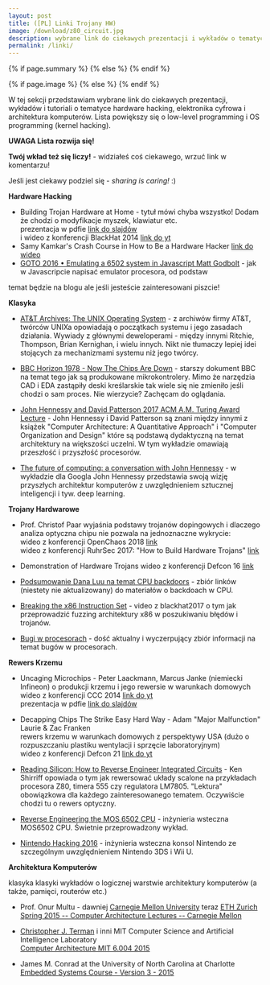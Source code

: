 ```yaml
---
layout: post
title: ([PL] Linki Trojany HW)
image: /download/z80_circuit.jpg
description: wybrane link do ciekawych prezentacji i wykładów o tematyce hardware hacking i architektura komputerów
permalink: /linki/
---
```


<!-- Twitter cards -->
<meta name="twitter:site"    content="@{{ site.twitter_username }}">
<meta name="twitter:creator" content="@{{ page.author }}">
<meta name="twitter:title"   content="{{ page.title }}">

{% if page.summary %}
<meta name="twitter:description" content="wybrane link do ciekawych prezentacji i wykładów o tematyce hardware hacking i architektura komputerów">
{% else %}
<meta name="twitter:description" content="wybrane link do ciekawych prezentacji i wykładów o tematyce hardware hacking i architektura komputerów">
{% endif %}

{% if page.image %}
<meta name="twitter:card"  content="summary_large_image">
<meta name="twitter:image" content="https://{{ site.url }}{{ page.image }}">
{% else %}
<meta name="twitter:card"  content="summary">
<meta name="twitter:image" content="https://{{ site.title_image }}">
{% endif %}
<!-- end of Twitter cards -->
    
W tej sekcji przedstawiam wybrane link do ciekawych prezentacji, wykładów i tutoriali o tematyce hardware hacking, elektronika cyfrowa i architektura komputerów. 
Lista powiększy się o low-level programming i OS programming (kernel hacking).

**UWAGA Lista rozwija się!** 

**Twój wkład też się liczy!** - widziałeś coś ciekawego, wrzuć link w komentarzu!

Jeśli jest ciekawy podziel się - *sharing is caring!* :)


**Hardware Hacking**

* Building Trojan Hardware at Home - tytuł mówi chyba wszystko! Dodam że chodzi o modyfikacje
myszek, klawiatur etc.  
prezentacja w pdfie [link do slajdów](https://www.blackhat.com/docs/asia-14/materials/Dunning/Asia-14-Dunning-Building-Trojan-Hardware-At-Home.pdf)  
i wideo z konferencji BlackHat 2014 [link do yt](https://www.youtube.com/watch?v=QJ4KZ8vlo4g)  
* Samy Kamkar's Crash Course in How to Be a Hardware Hacker [link do wideo](https://www.youtube.com/watch?v=tlwXmNnXeSY)
* [GOTO 2016 • Emulating a 6502 system in Javascript Matt Godbolt](https://www.youtube.com/watch?v=7WuRq-Wmw5o) - jak w Javascripcie napisać emulator procesora, od podstaw

temat będzie na blogu ale jeśli jesteście zainteresowani piszcie!

**Klasyka**
* [AT&T Archives: The UNIX Operating System](https://www.youtube.com/watch?v=tc4ROCJYbm0) - z archiwów firmy AT&T, twórców UNIXa
opowiadają o początkach systemu i jego zasadach działania. Wywiady z głównymi deweloperami  - między innymi Ritchie, Thompson, Brian Kernighan, i wielu innych.
Nikt nie tłumaczy lepiej idei stojących za mechanizmami systemu niż jego twórcy.

*  [BBC Horizon 1978 - Now The Chips Are Down](https://www.youtube.com/watch?v=HW5Fvk8FNOQ) - starszy dokument BBC na temat tego jak są produkowane mikrokontrolery.
Mimo że narzędzia CAD i EDA zastąpiły deski kreślarskie tak wiele się nie zmieniło jeśli chodzi o sam proces. Nie wierzycie? Zachęcam do oglądania.

*  [John Hennessy and David Patterson 2017 ACM A.M. Turing Award Lecture](https://www.youtube.com/watch?v=3LVeEjsn8Ts) - John Hennessy i David Patterson są znani
między innymi z książek "Computer Architecture: A Quantitative Approach" i "Computer Organization and Design" które są podstawą dydaktyczną na temat architektury na 
większości uczelni. W tym wykładzie omawiają przeszłość i przyszłość procesorów.

*  [The future of computing: a conversation with John Hennessy](https://www.youtube.com/watch?v=Azt8Nc-mtKM) - w wykładzie dla Googla John Hennessy przedstawia swoją wizję 
przyszłych architektur komputerów z uwzględnieniem sztucznej inteligencji i tyw. deep learning.

**Trojany Hardwarowe**

* Prof. Christof Paar wyjaśnia podstawy trojanów dopingowych i dlaczego analiza optyczna chipu nie pozwala na jednoznaczne wykrycie:  
wideo z konferencji OpenChaos 2018 [link](https://media.ccc.de/v/c4.openchaos.2018.01.hardware-trojans)  
wideo z konferencji RuhrSec 2017: "How to Build Hardware Trojans" [link](https://www.youtube.com/watch?v=46D_5F3_J4A)  

* Demonstration of Hardware Trojans wideo z konferencji Defcon 16 [link](https://www.youtube.com/watch?v=QGIKhJrb9aA)

* [Podsumowanie Dana Luu na temat CPU backdoors](https://danluu.com/cpu-backdoors/) - zbiór linków (niestety nie aktualizowany) do materiałów o backdoach w CPU.

* [Breaking the x86 Instruction Set](https://www.youtube.com/watch?v=KrksBdWcZgQ) - video z blackhat2017 o tym jak przeprowadzić fuzzing architektury x86 w poszukiwaniu błędów i trojanów.

* [Bugi w procesorach](https://danluu.com/cpu-bugs/) - dość aktualny i wyczerpujący zbiór informacji na temat bugów w procesorach.

**Rewers Krzemu**

* Uncaging Microchips - Peter Laackmann, Marcus Janke (niemiecki Infineon) o produkcji krzemu i jego rewersie w warunkach domowych  
wideo z konferencji CCC 2014 [link do yt](https://www.youtube.com/watch?v=pIpxawdUb4I)  
prezentacja w pdfie [link do slajdów](https://events.ccc.de/congress/2014/Fahrplan/system/attachments/2512/original/Uncaging_Microchips-Marcus_Janke_Peter_Laackmann.pdf)  

* Decapping Chips The Strike Easy Hard Way - Adam "Major Malfunction" Laurie & Zac Franken  
rewers krzemu w warunkach domowych z perspektywy USA (dużo o rozpuszczaniu plastiku wentylacji i sprzęcie laboratoryjnym)  
wideo z konferencji Defcon 21 [link do yt](https://www.youtube.com/watch?v=0Z4aF-qiziM)  

* [Reading Silicon: How to Reverse Engineer Integrated Circuits](https://www.youtube.com/watch?v=aHx-XUA6f9g) - Ken Shirriff opowiada o tym jak rewersować układy scalone na
przykładach procesora Z80, timera 555 czy regulatora LM7805. "Lektura" obowiązkowa dla każdego zainteresowanego tematem. Oczywiście chodzi tu o rewers optyczny.

* [Reverse Engineering the MOS 6502 CPU](https://www.youtube.com/watch?v=4NZlrrAOxRU) - inżynieria wsteczna MOS6502 CPU. Świetnie przeprowadzony wykład.

* [Nintendo Hacking 2016](https://media.ccc.de/v/33c3-8344-nintendo_hacking_2016) - inżynieria wsteczna konsol Nintendo ze szczególnym uwzględnieniem Nintendo 3DS i Wii U.

**Architektura Komputerów**

klasyka klasyki wykładów o logicznej warstwie architektury komputerów (a także, pamięci, routerów etc.)

* Prof. Onur Multu - dawniej [Carnegie Mellon University](http://users.ece.cmu.edu/~omutlu/) teraz [ETH Zurich](https://people.inf.ethz.ch/omutlu/)  
[Spring 2015 -- Computer Architecture Lectures -- Carnegie Mellon](https://www.youtube.com/watch?v=zLP_X4wyHbY&list=PL5PHm2jkkXmi5CxxI7b3JCL1TWybTDtKq)

* [Christopher J. Terman](http://people.csail.mit.edu/cjt/) i inni 
MIT Computer Science and Artificial Intelligence Laboratory  
[Computer Architecture MIT 6.004 2015](https://www.youtube.com/playlist?list=PLWokBk9W7kzGqZYZz6BiaqtsrHQK_22u7)

* James M. Conrad at the University of North Carolina at Charlotte  
[Embedded Systems Course - Version 3 - 2015](https://www.youtube.com/watch?v=bvEDXDFbM_E&list=PLPIqCiMhcdO5gxLJWt_hY5CPMzqg75IU5)
